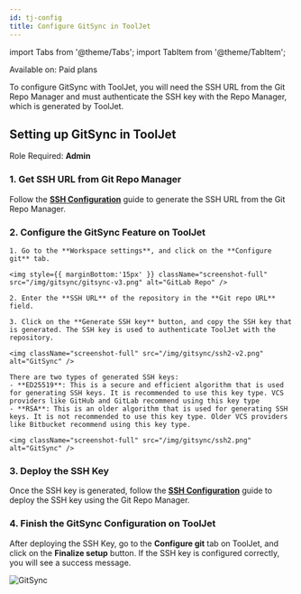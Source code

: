 ```yaml
---
id: tj-config
title: Configure GitSync in ToolJet
---
```


import Tabs from '@theme/Tabs';
import TabItem from '@theme/TabItem';

<div className='badge badge--primary heading-badge'>Available on: Paid plans</div>

To configure GitSync with ToolJet, you will need the SSH URL from the Git Repo Manager and must authenticate the SSH key with the Repo Manager, which is generated by ToolJet.

## Setting up GitSync in ToolJet

Role Required: **Admin**

### 1. Get SSH URL from Git Repo Manager

Follow the **[SSH Configuration](/docs/release-management/gitsync/ssh-config#generating-ssh-url)** guide to generate the SSH URL from the Git Repo Manager.

### 2. Configure the GitSync Feature on ToolJet

    1. Go to the **Workspace settings**, and click on the **Configure git** tab.

    <img style={{ marginBottom:'15px' }} className="screenshot-full" src="/img/gitsync/gitsync-v3.png" alt="GitLab Repo" />

    2. Enter the **SSH URL** of the repository in the **Git repo URL** field.

    3. Click on the **Generate SSH key** button, and copy the SSH key that is generated. The SSH key is used to authenticate ToolJet with the repository.

    <img className="screenshot-full" src="/img/gitsync/ssh2-v2.png" alt="GitSync" />

    There are two types of generated SSH keys:
    - **ED25519**: This is a secure and efficient algorithm that is used for generating SSH keys. It is recommended to use this key type. VCS providers like GitHub and GitLab recommend using this key type
    - **RSA**: This is an older algorithm that is used for generating SSH keys. It is not recommended to use this key type. Older VCS providers like Bitbucket recommend using this key type.

    <img className="screenshot-full" src="/img/gitsync/ssh2.png" alt="GitSync" />

### 3. Deploy the SSH Key

Once the SSH key is generated, follow the **[SSH Configuration](/docs/release-management/gitsync/ssh-config#deploy-the-ssh-key)** guide to deploy the SSH key using the Git Repo Manager.

### 4. Finish the GitSync Configuration on ToolJet

After deploying the SSH Key, go to the **Configure git** tab on ToolJet, and click on the **Finalize setup** button. If the SSH key is configured correctly, you will see a success message.

<img className="screenshot-full" src="/img/gitsync/finalize-ssh2-configuration-v2.png" alt="GitSync" />
